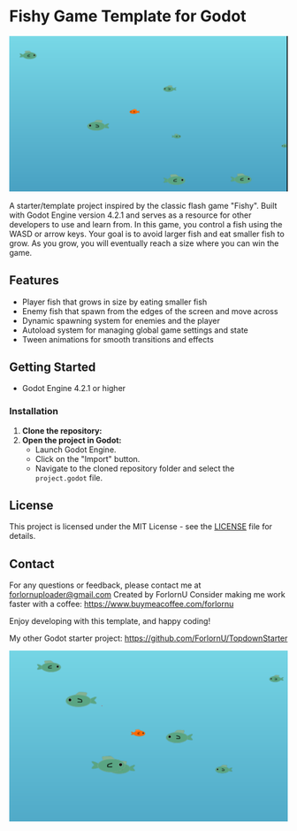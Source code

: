 # Fishy Game Template for Godot

![alt text](https://github.com/ForlornU/Images/blob/main/FishyScreenshot1.png)

A starter/template project inspired by the classic flash game "Fishy". Built with Godot Engine version 4.2.1 and serves as a resource for other developers to use and learn from. In this game, you control a fish using the WASD or arrow keys. Your goal is to avoid larger fish and eat smaller fish to grow. As you grow, you will eventually reach a size where you can win the game.

## Features

- Player fish that grows in size by eating smaller fish
- Enemy fish that spawn from the edges of the screen and move across
- Dynamic spawning system for enemies and the player
- Autoload system for managing global game settings and state
- Tween animations for smooth transitions and effects

## Getting Started

- Godot Engine 4.2.1 or higher

### Installation

1. **Clone the repository:**
2. **Open the project in Godot:**
	- Launch Godot Engine.
	- Click on the "Import" button.
	- Navigate to the cloned repository folder and select the `project.godot` file.

## License

This project is licensed under the MIT License - see the [LICENSE](LICENSE) file for details.

## Contact
For any questions or feedback, please contact me at forlornuploader@gmail.com
Created by ForlornU
Consider making me work faster with a coffee:
https://www.buymeacoffee.com/forlornu

Enjoy developing with this template, and happy coding!

My other Godot starter project:
https://github.com/ForlornU/TopdownStarter

![alt text](https://github.com/ForlornU/Images/blob/main/FishyScreenshot2.png)

